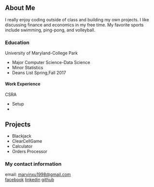 ## About Me
I really enjoy coding outside of class and building my own projects. I like discussing finance and economics in my free time. My favorite sports include swimming, ping-pong, and volleyball.


### Education
University of Maryland-College Park
* Major Computer Science-Data Science
* Minor Statistics
* Deans List Spring,Fall 2017

#### Work Experience
CSRA
* Setup 
* 

## Projects

* Blackjack
* ClearCellGame
* Calculator
* Orders Processor


### My contact information

email: marvinxu1998@gmail.com <br>
[facebook](https://www.facebook.com/marvin.xu.73)
[linkedin](https://www.linkedin.com/in/marvin-xu-437556155/)
[github](https://github.com/xuhu55)
